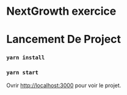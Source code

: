 # NextGrowth exercice

# Lancement De Project

### `yarn install`

### `yarn start`

Ovrir [http://localhost:3000](http://localhost:3000) pour voir le projet.
